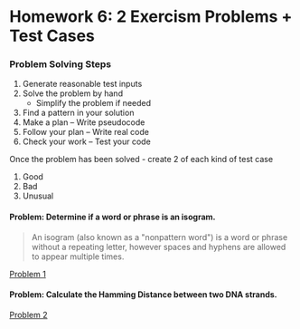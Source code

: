 # Homework 6: 2 Exercism Problems + Test Cases

### Problem Solving Steps
1. Generate reasonable test inputs
2. Solve the problem by hand
    * Simplify the problem if needed
3. Find a pattern in your solution
4. Make a plan – Write pseudocode
5. Follow your plan – Write real code
6. Check your work – Test your code

Once the problem has been solved - create 2 of each kind of test case
1. Good
2. Bad
3. Unusual


#### Problem: Determine if a word or phrase is an isogram.

> An isogram (also known as a "nonpattern word") is a word or phrase without a
repeating letter, however spaces and hyphens are allowed to appear multiple times.

[Problem 1](problem_one.py)

#### Problem: Calculate the Hamming Distance between two DNA strands.

[Problem 2](problem_two.py)
